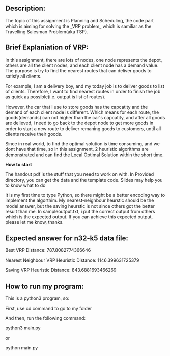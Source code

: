 <h2>Description:</h1>
<body>
The topic of this assignment is Planning and Scheduling, the code part which is aiming for solving the _VRP problem_ which is samiliar as the Travelling Salesman Problem(aka TSP).
</body>
<h2>Brief Explaniation of VRP:</h2>
In this assignment, there are lots of nodes, one node represents the depot, others are all the client nodes, and each client node has a demand value. The purpose is try to find the nearest routes that can deliver goods to satisfy all clients.

For example, I am a delivery boy, and my today job is to deliver goods to list of clients. Therefore, I want to find nearest routes in order to finish the job as quick as possible(i.e. output is list of routes).

However, the car that I use to store goods has the capcatity and the demand of each client node is different. Which means for each route, the goods(demands) can not higher than the car's capcatity, and after all goods are delieved, i need to go back to the depot node to get more goods in order to start a new route to deliver remaning goods to customers, until all clients receive their goods.

Since in real world, to find the optimal solution is time consuming, and we dont have that time, so in this assignment, 2 heuristic algorithms are demonstrated and can find the Local Optimal Solution within the short time.

**How to start**

The handout pdf is the stuff that you need to work on with.
In Provided directory, you can get the data and the template code.
Slides may help you to know what to do

It is my first time to type Python, so there might be a better encoding way
to implement the algorthim. My nearest-neighbour heurstic should be the model
answer, but the saving heurstic is not since others got the better result
than me. In sampleoutput.txt, i put the correct output from others which is
the expected output. If you can achieve this expected output, please let me know,
thanks.

<h2>Expected answer for n32-k5 data file:</h2>
Best VRP Distance: 787.8082774366646 <p>
Nearest Neighbour VRP Heuristic Distance: 1146.399631725379<p>
Saving VRP Heuristic Distance: 843.6881693466269

<p>
<h2>How to run my program:</h2>

This is a python3 program, so:<p>
First, use cd command to go to my folder<p>
And then, run the following command:<p>
python3 main.py

<p>or<p>
python main.py
